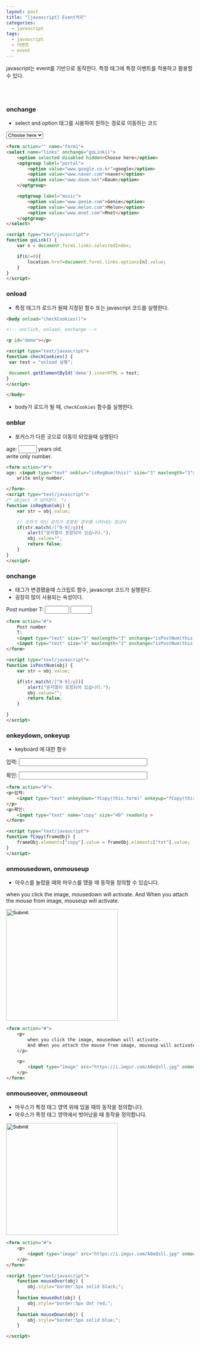 ```yaml
---
layout: post
title: "[javascript] Event처리"
categories:
  - javascript
tags:
  - javascript
  - 이벤트
  - event
---
```


javascript는 event를 기반으로 동작한다.
특정 태그에 특정 이벤트를 적용하고 활용할 수 있다.


<br><br>

### onchange

- select and option 태그를 사용하여 원하는 경로로 이동하는 코드

<div class="example">
<form action="" name="form1">
<select name="links" onchange="goLink()">
  	<option selected disabled hidden>Choose here</option>
	<optgroup label="portal">
		<option value="www.google.co.kr">google</option>
		<option value="www.naver.com">naver</option>
		<option value="www.daum.net">Daum</option>
	</optgroup>

	<optgroup label="music">
		<option value="www.genie.com">Genie</option>
		<option value="www.melon.com">Melon</option>
		<option value="www.mnet.com">Mnet</option>
	</optgroup>
</select>

<script type="text/javascript">
function goLink() {
	var n = document.form1.links.selectedIndex;

	if(n!=0){
		location.href=document.form1.links.options[n].value;
	}
}
</script>
</div>


```html
<form action="" name="form1">
<select name="links" onchange="goLink()">
  	<option selected disabled hidden>Choose here</option>
	<optgroup label="portal">
		<option value="www.google.co.kr">google</option>
		<option value="www.naver.com">naver</option>
		<option value="www.daum.net">Daum</option>
	</optgroup>

	<optgroup label="music">
		<option value="www.genie.com">Genie</option>
		<option value="www.melon.com">Melon</option>
		<option value="www.mnet.com">Mnet</option>
	</optgroup>
</select>

<script type="text/javascript">
function goLink() {
	var n = document.form1.links.selectedIndex;

	if(n!=0){
		location.href=document.form1.links.options[n].value;
	}
}
</script>
```


### onload

- 특정 태그가 로드가 될때 지정된 함수 또는 javascript 코드를 실행한다.


```html
<body onload="checkCookies()">

<!-- onclick, onload, onchange -->

<p id="demo"></p>

<script type="text/javascript">
function checkCookies() {
 var test = "onload 실행";

 document.getElementById('demo').innerHTML = test;
}
</script>

</body>
```

- body가 로드가 될 때, ```checkCookies``` 함수를 실행한다.


### onblur

- 포커스가 다른 곳으로 이동이 되었을때 실행된다

<div class="example">
<form action="#">
age: <input type="text" onblur="isRegNum(this)" size="3" maxlength="3"> years old. <br>
	write only number.

</form>
<script type="text/javascript">
/* object 가 넘어온다. * /
function isRegNum(obj) {
	var str = obj.value;

	// 숫자가 아닌 문자가 포함된 경우를 나타내는 정규식
	if(str.match(/[^0-9]/g)){
		alert("문자열이 포함되어 있습니다.");
		obj.value="";
		return false;
	}
}
</script>
</div>


```html
<form action="#">
age: <input type="text" onblur="isRegNum(this)" size="3" maxlength="3"> years old. <br>
	write only number.

</form>
<script type="text/javascript">
/* object 가 넘어온다. */
function isRegNum(obj) {
	var str = obj.value;

	// 숫자가 아닌 문자가 포함된 경우를 나타내는 정규식
	if(str.match(/[^0-9]/g)){
		alert("문자열이 포함되어 있습니다.");
		obj.value="";
		return false;
	}
}
</script>
```


### onchange

- 태그가 변경됐을때 스크립트 함수, javascript 코드가 실행된다.
- 굉장히 많이 사용되는 속성이다.


<div class="example">
<form action="#">
	Post number
	T:
	<input type="text" size="5" maxlength="3" onchange="isPostNum(this)">
	<input type="text" size="4" maxlength="3" onchange="isPostNum(this)">
</form>

<script type="text/javascript">
function isPostNum(obj) {
	var str = obj.value;

	if(str.match(/[^0-9]/g)){
		alert("문자열이 포함되어 있습니다.");
		obj.value="";
		return false;
	}

}
</script>
</div>


```html
<form action="#">
	Post number
	T:
	<input type="text" size="5" maxlength="3" onchange="isPostNum(this)">
	<input type="text" size="4" maxlength="3" onchange="isPostNum(this)">
</form>

<script type="text/javascript">
function isPostNum(obj) {
	var str = obj.value;

	if(str.match(/[^0-9]/g)){
		alert("문자열이 포함되어 있습니다.");
		obj.value="";
		return false;
	}

}
</script>
```


### onkeydown, onkeyup

- keyboard 에 대한 함수


<div class="example">
<form action="#">
<p>입력:
	<input type="text" onkeydown="fCopy(this.form)" onkeyup="fCopy(this.form)" name="txt" size="40">
</p>
<p>확인:
	<input type="text" name="copy" size="40" readonly >
</form>

<script type="text/javascript">
function fCopy(frameObj) {
	frameObj.elements["copy"].value = frameObj.elements["txt"].value;
}
</script>
</div>



```html
<form action="#">
<p>입력:
	<input type="text" onkeydown="fCopy(this.form)" onkeyup="fCopy(this.form)" name="txt" size="40">
</p>
<p>확인:
	<input type="text" name="copy" size="40" readonly >
</form>

<script type="text/javascript">
function fCopy(frameObj) {
	frameObj.elements["copy"].value = frameObj.elements["txt"].value;
}
</script>
```



### onmousedown, onmouseup

- 마우스를 눌렀을 때와 마우스를 땠을 때 동작을 정의할 수 있습니다.



<div class="example">
<form action="#">
	<p>
		when you click the image, mousedown will activate.
		And When you attach the mouse from image, mouseup will activate.
	</p>
	<p>
		<input type="image" src="https://i.imgur.com/A8eQsll.jpg" onmousedown="this.style='border: 5px solid red;'" onmouseup="this.style='border: 5px solid blue;'" width="300">  
	</p>
</form>
</div>


```html
<form action="#">
	<p>
		when you click the image, mousedown will activate.
		And When you attach the mouse from image, mouseup will activate.
	</p>

	<p>
		<input type="image" src="https://i.imgur.com/A8eQsll.jpg" onmousedown="this.style='border: 5px solid red;'" onmouseup="this.style='border: 5px solid blue;'" width="300">   
	</p>
</form>
```


### onmouseover, onmouseout

- 마우스가 특정 태그 영역 위에 있을 때의 동작을 정의합니다.
- 마우스가 특정 태그 영역에서 벗어났을 때 동작을 정의합니다.

<div class="example">
<form action="#">
	<p>
		<input type="image" src="https://i.imgur.com/A8eQsll.jpg" onmouseover="mouseOver(this)" onmouseout="mouseOut(this)" onmousedown="mouseDown(this)" width="300">  
	</p>
</form>

<script type="text/javascript">
function mouseOver(obj) {
  obj.style="border:5px solid black;";
}
function mouseOut(obj) {
  obj.style="border:5px dot red;";
}
function mouseDown(obj) {
  obj.style="border:5px solid blue;";
}

</script>
</div>


```html
<form action="#">
	<p>
		<input type="image" src="https://i.imgur.com/A8eQsll.jpg" onmouseover="mouseOver(this)" onmouseout="mouseOut(this)" onmousedown="mouseDown(this)">  
	</p>
</form>

<script type="text/javascript">
	function mouseOver(obj) {
		obj.style="border:5px solid black;";
	}
	function mouseOut(obj) {
		obj.style="border:5px dot red;";
	}
	function mouseDown(obj) {
		obj.style="border:5px solid blue;";
	}

</script>
```
